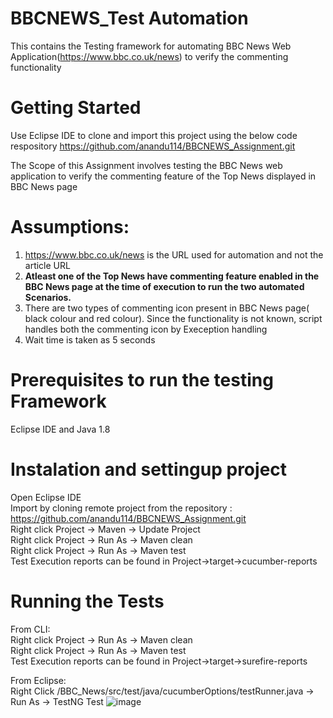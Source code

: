 # BBCNEWS_Test Automation
This contains the Testing framework for automating BBC News Web Application(https://www.bbc.co.uk/news) to verify the commenting functionality
# Getting Started
Use Eclipse IDE to clone and import this project using the below code respository
https://github.com/anandu114/BBCNEWS_Assignment.git

The Scope of this Assignment involves testing the BBC News web application to verify the commenting feature of the Top News displayed in BBC News page

# Assumptions:
1. https://www.bbc.co.uk/news is the URL used for automation and not the article URL
2. **Atleast one of the Top News have commenting feature enabled in the BBC News page at the time of execution to run the two automated Scenarios.**
3. There are two types of commenting icon present in BBC News page( black colour and red colour). Since the functionality is not known, script handles both the commenting icon by Exeception handling
4. Wait time is taken as 5 seconds

# Prerequisites to run the testing Framework
Eclipse IDE and Java 1.8 

# Instalation and settingup project
Open Eclipse IDE
<br/>Import by cloning remote project from the repository : https://github.com/anandu114/BBCNEWS_Assignment.git
<br/>Right click Project -> Maven -> Update Project
<br/>Right click Project -> Run As -> Maven clean
<br/>Right click Project -> Run As -> Maven test
<br/>Test Execution reports can be found in Project->target->cucumber-reports

# Running the Tests

From CLI:
<br/>Right click Project -> Run As -> Maven clean
<br/>Right click Project -> Run As -> Maven test
<br/>Test Execution reports can be found in Project->target->surefire-reports

From Eclipse:
<br/>Right Click /BBC_News/src/test/java/cucumberOptions/testRunner.java -> Run As -> TestNG Test
![image](https://user-images.githubusercontent.com/64327619/199359942-8d17bb68-585f-4668-a070-5f7e4c47b473.png)
